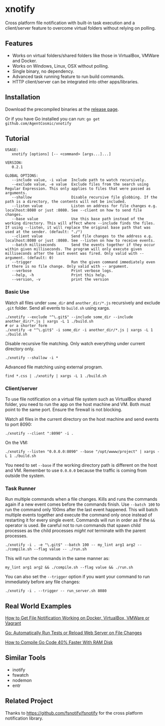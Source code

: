 # xnotify
Cross platform file notification with built-in task execution and a client/server feature to overcome virtual folders
without relying on polling.

## Features
- Works on virtual folders/shared folders like those in VirtualBox, VMWare and Docker.
- Works on Windows, Linux, OSX without polling.
- Single binary, no dependency.
- Advanced task running feature to run build commands.
- HTTP client/server can be integrated into other apps/libraries.

## Installation

Download the precompiled binaries at the [release page](https://github.com/AgentCosmic/xnotify/releases).

Or if you have Go installed you can run:
```go get github.com/AgentCosmic/xnotify```

## Tutorial

```
USAGE:
   xnotify [options] [-- <command> [args...]...]

VERSION:
   0.2.1

GLOBAL OPTIONS:
   --include value, -i value  Include path to watch recursively.
   --exclude value, -e value  Exclude files from the search using Regular Expression. This only applies to files that were passed as arguments.
   --shallow                  Disable recursive file globbing. If the path is a directory, the contents will not be included.
   --listen value             Listen on address for file changes e.g. localhost:8080 or just :8080. See --client on how to send file changes.
   --base value               Use this base path instead of the working directory. This will affect where --include finds the files. If using --listen, it will replace the original base path that was used at the sender. (default: "./")
   --client value             Send file changes to the address e.g. localhost:8080 or just :8080. See --listen on how to receive events.
   --batch milliseconds       Send the events together if they occur within given milliseconds. The program will only execute given milliseconds after the last event was fired. Only valid with -- argument. (default: 0)
   --trigger                  Run the given command immediately even if there is no file change. Only valid with -- argument.
   --verbose                  Print verbose logs.
   --help, -h                 Print this help.
   --version, -v              print the version
```

### Basic Use

Watch all files under `some_dir` and `another_dir/*.js` recursively and exclude `.git` folder. Send all events to
`build.sh` using xargs.
```
./xnotify --exclude "^\.git$" --include some_dir --include another_dir/*.js | xargs -L 1 ./build.sh
# or a shorter form
./xnotify -e "^\.git$" -i some_dir -i another_dir/*.js | xargs -L 1 ./build.sh
```

Disable recursive file matching. Only watch everything under current directory only.
```
./xnotify --shallow -i *
```

Advanced file matching using external program.
```
find *.css | ./xnotify | xargs -L 1 ./build.sh
```

### Client/server

To use file notification on a virtual file system such as VirtualBox shared folder, you need to run the app on the
host machine and VM. Both must point to the same port. Ensure the firewall is not blocking.

Watch all files in the current directory on the host machine and send events to port 8090:
```
./xnotify --client ":8090" -i .
```

On the VM:
```
./xnotify --listen "0.0.0.0:8090" --base "/opt/wwww/project" | xargs -L 1 ./build.sh
```
You need to set `--base` if the working directory path is different on the host and VM. Remember to use `0.0.0.0`
because the traffic is coming from outside the system.

### Task Runner

Run multiple commands when a file changes. Kills and runs the commands again if a new event comes before the commands
finish. Use `--batch 100` to run the command only 100ms after the last event happened. This will batch multiple
events together and execute the command only once instead of restarting it for every single event. Commands will run in
order as if the `&&` operator is used. Be careful not to run commands that spawn child processes as the child processes
_might not_ terminate with the parent processes.
```
./xnotify -i . -e "\.git$" --batch 100 -- my_lint arg1 arg2 -- ./compile.sh --flag value -- ./run.sh
```
This will run the commands in the same manner as:
```
my_lint arg1 arg2 && ./compile.sh --flag value && ./run.sh
```
You can also set the `--trigger` option if you want your command to run immediately before any file changes:
```
./xnotify -i . --trigger -- run_server.sh 8080
```

## Real World Examples

[How to Get File Notification Working on Docker, VirtualBox, VMWare or Vagrant](https://daltontan.com/file-notification-docker-virtualbox-vmware-vagrant/27)

[Go: Automatically Run Tests or Reload Web Server on File Changes](https://daltontan.com/automatically-run-tests-reload-web-server-on-file-changes/26)

[How to Compile Go Code 40% Faster With RAM Disk](https://daltontan.com/how-to-compile-go-code-faster-with-ram-disk/24)

## Similar Tools
- inotify
- fswatch
- nodemon
- entr

## Related Project
Thanks to https://github.com/fsnotify/fsnotify for the cross platform notification library.
